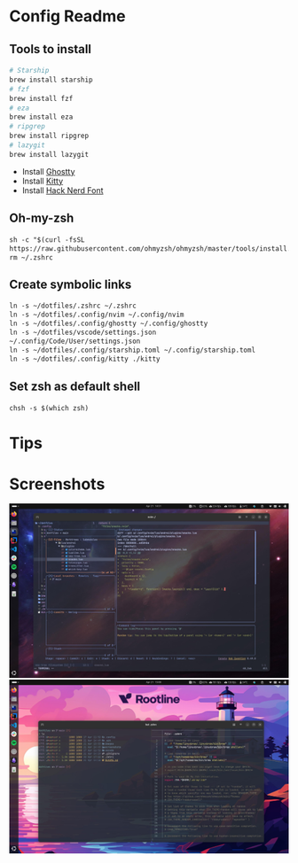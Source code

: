 # Config Readme

## Tools to install

```bash
# Starship 
brew install starship
# fzf 
brew install fzf
# eza 
brew install eza
# ripgrep 
brew install ripgrep
# lazygit 
brew install lazygit
```
- Install [Ghostty](https://ghostty.org/download)
- Install [Kitty](https://sw.kovidgoyal.net/kitty/binary/#)
- Install [Hack Nerd Font](https://www.nerdfonts.com/font-downloads)

## Oh-my-zsh
```
sh -c "$(curl -fsSL https://raw.githubusercontent.com/ohmyzsh/ohmyzsh/master/tools/install.sh)"
rm ~/.zshrc
```

## Create symbolic links

    ln -s ~/dotfiles/.zshrc ~/.zshrc
    ln -s ~/dotfiles/.config/nvim ~/.config/nvim
    ln -s ~/dotfiles/.config/ghostty ~/.config/ghostty
    ln -s ~/dotfiles/vscode/settings.json ~/.config/Code/User/settings.json
    ln -s ~/dotfiles/.config/starship.toml ~/.config/starship.toml
    ln -s ~/dotfiles/.config/kitty ./kitty

## Set zsh as default shell
`chsh -s $(which zsh)`

# Tips

# Screenshots

![screenshot1](./screenshots/screenshot-lazygit-nvim.jpeg "Lazygit in nvim")
![screenshot2](./screenshots/screenshot-list-and-bat.jpeg "Terminal list and bat")
